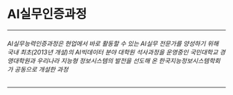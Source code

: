 # AI실무인증과정 
---------

###### AI실무능력인증과정은 현업에서 바로 활동할 수 있는 AI실무 전문가를 양성하기 위해 국내 최초(2013년 개설)의 AI빅데이터 분야 대학원 석사과정을 운영중인 국민대학교 경영대학원과 우리나라 지능형 정보시스템의 발전을 선도해 온 한국지능정보시스템학회가 공동으로 개설한 과정

---------
